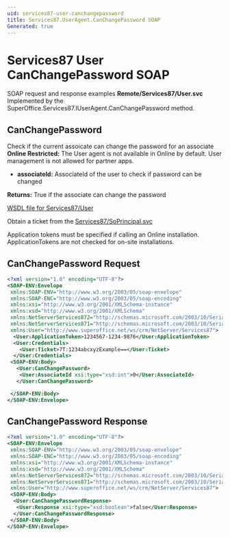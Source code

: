 ```yaml
---
uid: services87-user-canchangepassword
title: Services87.UserAgent.CanChangePassword SOAP
Generated: true
---
```


# Services87 User CanChangePassword SOAP

SOAP request and response examples **Remote/Services87/User.svc**
Implemented by the <see cref="M:SuperOffice.Services87.IUserAgent.CanChangePassword">SuperOffice.Services87.IUserAgent.CanChangePassword</see> method.

## CanChangePassword

Check if the current assoicate can change the password for an associate
<para /><b>Online Restricted:</b> The User agent is not available in Online by default. User management is not allowed for partner apps.

* **associateId:** AssociateId of the user to check if password can be changed

**Returns:** True if the associate can change the password


[WSDL file for Services87/User](../Services87-User.md)

Obtain a ticket from the [Services87/SoPrincipal.svc](../SoPrincipal/SoPrincipal.md)

Application tokens must be specified if calling an Online installation. ApplicationTokens are not checked for on-site installations.

## CanChangePassword Request

```xml
<?xml version="1.0" encoding="UTF-8"?>
<SOAP-ENV:Envelope
 xmlns:SOAP-ENV="http://www.w3.org/2003/05/soap-envelope"
 xmlns:SOAP-ENC="http://www.w3.org/2003/05/soap-encoding"
 xmlns:xsi="http://www.w3.org/2001/XMLSchema-instance"
 xmlns:xsd="http://www.w3.org/2001/XMLSchema"
 xmlns:NetServerServices872="http://schemas.microsoft.com/2003/10/Serialization/Arrays"
 xmlns:NetServerServices871="http://schemas.microsoft.com/2003/10/Serialization/"
 xmlns:User="http://www.superoffice.net/ws/crm/NetServer/Services87">
  <User:ApplicationToken>1234567-1234-9876</User:ApplicationToken>
  <User:Credentials>
    <User:Ticket>7T:1234abcxyzExample==</User:Ticket>
  </User:Credentials>
 <SOAP-ENV:Body>
   <User:CanChangePassword>
    <User:AssociateId xsi:type="xsd:int">0</User:AssociateId>
   </User:CanChangePassword>

 </SOAP-ENV:Body>
</SOAP-ENV:Envelope>

```


## CanChangePassword Response

```xml
<?xml version="1.0" encoding="UTF-8"?>
<SOAP-ENV:Envelope
 xmlns:SOAP-ENV="http://www.w3.org/2003/05/soap-envelope"
 xmlns:SOAP-ENC="http://www.w3.org/2003/05/soap-encoding"
 xmlns:xsi="http://www.w3.org/2001/XMLSchema-instance"
 xmlns:xsd="http://www.w3.org/2001/XMLSchema"
 xmlns:NetServerServices872="http://schemas.microsoft.com/2003/10/Serialization/Arrays"
 xmlns:NetServerServices871="http://schemas.microsoft.com/2003/10/Serialization/"
 xmlns:User="http://www.superoffice.net/ws/crm/NetServer/Services87">
 <SOAP-ENV:Body>
  <User:CanChangePasswordResponse>
   <User:Response xsi:type="xsd:boolean">false</User:Response>
  </User:CanChangePasswordResponse>
 </SOAP-ENV:Body>
</SOAP-ENV:Envelope>

```

